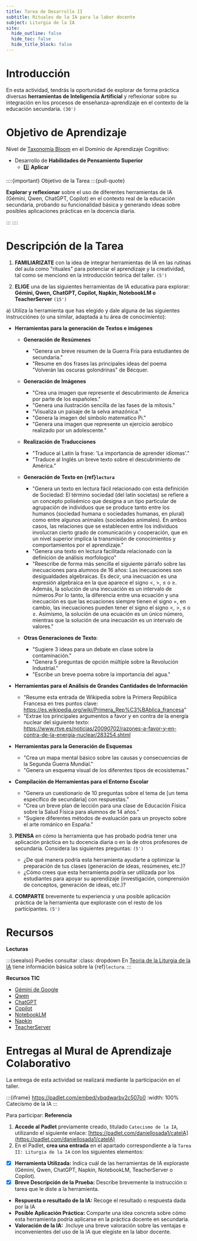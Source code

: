 ```yaml
---
title: Tarea de Desarrollo II
subtitle: Rituales de la IA para la labor docente
subject: Liturgia de la IA
site:
  hide_outline: false
  hide_toc: false
  hide_title_block: false
---
```


# Introducción

En esta actividad, tendrás la oportunidad de explorar de forma práctica diversas **herramientas de Inteligencia Artificial** y reflexionar sobre su integración en los procesos de enseñanza-aprendizaje en el contexto de la educación secundaria. `(30')`

# Objetivo de Aprendizaje

Nivel de [Taxonomía Bloom](https://www.theflippedclassroom.es/wp-content/uploads/2015/01/bloom.001.jpg) en el Dominio de Aprendizaje Cognitivo:

* Desarrollo de **Habilidades de Pensamiento Superior**
    * 3️⃣ **Aplicar**
    
::::{important} Objetivo de la Tarea
:::{pull-quote}

**Explorar y reflexionar** sobre el uso de diferentes herramientas de IA (Gémini, Qwen, ChatGPT, Copilot) en el contexto real de la educación secundaria, probando su funcionalidad básica y generando ideas sobre posibles aplicaciones prácticas en la docencia diaria.

:::
::::

# Descripción de la Tarea

1.  **FAMILIARIZATE** con la idea de integrar herramientas de IA en las rutinas del aula como "rituales" para potenciar el aprendizaje y la creatividad, tal como se mencionó en la introducción teórica del taller. `(5')`

2. **ELIGE** una de las siguientes herramientas de IA educativa para explorar: **Gémini, Qwen, ChatGPT, Copilot, Napkin, NotebookLM o TeacherServer** `(15')`

a) Utiliza la herramienta que has elegido y dale alguna de las siguientes instrucciónes (o una similar, adaptada a tu área de conocimiento):

* **Herramientas para la generación de Textos e imágenes** 
    * **Generación de Resúmenes**

        * "Genera un breve resumen de la Guerra Fría para estudiantes de secundaria."
        * "Resume en dos frases las principales ideas del poema "Volverán las oscuras golondrinas" de Bécquer.

    * **Generación de Imágenes** 

        * "Crea una imagen que represente el descubrimiento de Ámerica por parte de los españoles."
        * "Genera una ilustración sencilla de las fases de la mitosis."
        * "Visualiza un paisaje de la selva amazónica."
        * "Genera la imagen del simbolo matematico Pi."
        * "Genera una imagen que represente un ejercicio aerobico realizado por un adolescente."

    * **Realización de Traducciones**

        * "Traduce al Latín la frase: 'La importancia de aprender idiomas'."
        * "Traduce al Inglés un breve texto sobre el descubrimiento de América."

    * **Generación de Texto en {ref}`lectura`**
        * "Genera un texto en lectura fácil relacionado con esta definición de Sociedad: El término sociedad (del latín societas) se refiere a un concepto polisémico que designa a un tipo particular de agrupación de individuos que se produce tanto entre los humanos (sociedad humana o sociedades humanas, en plural) como entre algunos animales (sociedades animales). En ambos casos, las relaciones que se establecen entre los individuos involucran cierto grado de comunicación y cooperación, que en un nivel superior implica la transmisión de conocimientos y comportamientos por el aprendizaje."
        * "Genera una texto en lectura facilitada relacionado con la definición de análisis morfologico"
        * "Reescribe de forma más sencilla el siguiente párrafo sobre las inecuaciones para alumnos de 16 años: Las inecuaciones son desigualdades algebraicas. Es decir, una inecuación es una expresión algebraica en la que aparece el signo <, >, ≤ o ≥. Además, la solución de una inecuación es un intervalo de números.Por lo tanto, la diferencia entre una ecuación y una inecuación es que las ecuaciones siempre tienen el signo =, en cambio, las inecuaciones pueden tener el signo el signo <, >, ≤ o ≥. Asimismo, la solución de una ecuación es un único número, mientras que la solución de una inecuación es un intervalo de valores."

    * **Otras Generaciones de Texto**:

        * "Sugiere 3 ideas para un debate en clase sobre la contaminación."
        * "Genera 5 preguntas de opción múltiple sobre la Revolución Industrial."
        * "Escribe un breve poema sobre la importancia del agua."

* **Herramientas para el Análisis de Grandes Cantidades de Información**

    * "Resume esta entrada de Wikipedia sobre la Primera República Francesa en tres puntos clave: https://es.wikipedia.org/wiki/Primera_Rep%C3%BAblica_francesa"
    * "Extrae los principales argumentos a favor y en contra de la energía nuclear del siguiente texto: https://www.rtve.es/noticias/20090702/razones-a-favor-y-en-contra-de-la-energia-nuclear/283254.shtml

* **Herramientas para la Generación de Esquemas** 

    * "Crea un mapa mental básico sobre las causas y consecuencias de la Segunda Guerra Mundial."
    * "Genera un esquema visual de los diferentes tipos de ecosistemas."

* **Compilación de Herramientas para el Entorno Escolar**

    * "Genera un cuestionario de 10 preguntas sobre el tema de [un tema específico de secundaria] con respuestas."
    * "Crea un breve plan de lección para una clase de Educación Física sobre la Salud Física para alumnos de 14 años."
    * "Sugiere diferentes métodos de evaluación para un proyecto sobre el arte románico en España."

3.  **PIENSA** en cómo la herramienta que has probado podría tener una aplicación práctica en tu docencia diaria o en la de otros profesores de secundaria. Considera las siguientes preguntas: `(5')`

    * ¿De qué manera podría esta herramienta ayudarte a optimizar la preparación de tus clases (generación de ideas, resúmenes, etc.)?
    * ¿Cómo crees que esta herramienta podría ser utilizada por los estudiantes para apoyar su aprendizaje (investigación, comprensión de conceptos, generación de ideas, etc.)?

4.  **COMPARTE** brevemente tu experiencia y una posible aplicación práctica de la herramienta que exploraste con el resto de los participantes. `(5')`

# Recursos

**Lecturas**

:::{seealso} Puedes consultar
:class: dropdown
En [Teoria de la Liturgia de la IA](2B0app.md) tiene információn básica sobre la {ref}`lectura`. 
:::

**Recursos TIC**

* [Gémini de Google](https://gemini.google.com/)
* [Qwen](https://chat.qwen.ai/)
* [ChatGPT](https://chat.openai.com/)
* [Copilot](https://copilot.microsoft.com/)
* [NotebookLM](https://notebooklm.google.com/)
* [Napkin](https://https://www.napkin.ai/)
* [TeacherServer](https://teacherserver.com/)

# Entregas al Mural de Aprendizaje Colaborativo

La entrega de esta actividad se realizará mediante la participación en el taller.

:::{iframe} https://padlet.com/embed/vbqdwarbv2c507o0
:width: 100%
Catecismo de la IA
:::

Para participar:
**Referencia**

1. **Accede al Padlet** previamente creado, titulado `Catecismo de la IA`, utilizando el siguiente enlace: [https://padlet.com/daniellosada1/cateIA](https://padlet.com/daniellosada1/cateIA)
2. En el Padlet, **crea una entrada** en el apartado correspondiente a la `Tarea II: Liturgia de la IA` con los siguientes elementos:

- [x]  **Herramienta Utilizada:** Indica cuál de las  herramientas de IA exploraste (Gémini, Qwen, ChatGPT, Napkin, NotebookLM, TeacherServer o Copilot).
- [x]  **Breve Descripción de la Prueba:** Describe brevemente la instrucción o tarea que le diste a la herramienta.
* **Respuesta o resultado de la IA:** Recoge el resultado o respuesta dada por la IA
* **Posible Aplicación Práctica:** Comparte una idea concreta sobre cómo esta herramienta podría aplicarse en la práctica docente en secundaria.
* **Valoración de la IA:** .Incluye una breve valoración sobre las ventajas e inconvenientes del uso de la IA que elegiste en la labor docente.